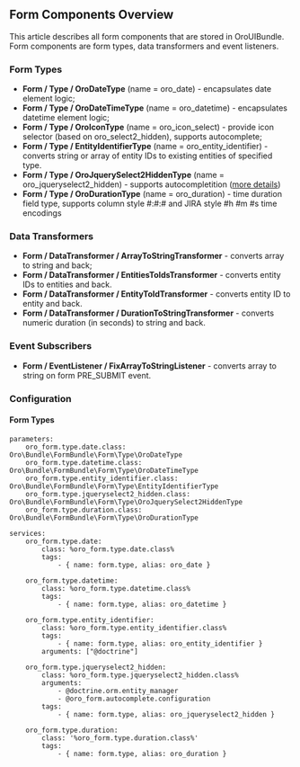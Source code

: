 Form Components Overview
------------------------

This article describes all form components that are stored in OroUIBundle.
Form components are form types, data transformers and event listeners.

### Form Types

* **Form / Type / OroDateType** (name = oro_date) - encapsulates date element logic;
* **Form / Type / OroDateTimeType** (name = oro_datetime) - encapsulates datetime element logic;
* **Form / Type / OroIconType** (name = oro_icon_select) - provide icon selector (based on oro_select2_hidden), supports autocomplete;
* **Form / Type / EntityIdentifierType** (name = oro_entity_identifier) - converts string or array of entity IDs to existing entities of specified type.
* **Form / Type / OroJquerySelect2HiddenType** (name = oro_jqueryselect2_hidden) - supports autocompletition ([more details](./autocomplete_form_type.md))
* **Form / Type / OroDurationType** (name = oro_duration) - time duration field type, supports column style #:#:# and JIRA style #h #m #s time encodings

### Data Transformers

* **Form / DataTransformer / ArrayToStringTransformer** - converts array to string and back;
* **Form / DataTransformer / EntitiesToIdsTransformer** - converts entity IDs to entities and back.
* **Form / DataTransformer / EntityToIdTransformer** - converts entity ID to entity and back.
* **Form / DataTransformer / DurationToStringTransformer** - converts numeric duration (in seconds) to string and back.


### Event Subscribers

* **Form / EventListener / FixArrayToStringListener** - converts array to string on form PRE_SUBMIT event.


### Configuration

#### Form Types

```
parameters:
    oro_form.type.date.class:              Oro\Bundle\FormBundle\Form\Type\OroDateType
    oro_form.type.datetime.class:          Oro\Bundle\FormBundle\Form\Type\OroDateTimeType
    oro_form.type.entity_identifier.class: Oro\Bundle\FormBundle\Form\Type\EntityIdentifierType
    oro_form.type.jqueryselect2_hidden.class: Oro\Bundle\FormBundle\Form\Type\OroJquerySelect2HiddenType
    oro_form.type.duration.class:          Oro\Bundle\FormBundle\Form\Type\OroDurationType

services:
    oro_form.type.date:
        class: %oro_form.type.date.class%
        tags:
            - { name: form.type, alias: oro_date }

    oro_form.type.datetime:
        class: %oro_form.type.datetime.class%
        tags:
            - { name: form.type, alias: oro_datetime }

    oro_form.type.entity_identifier:
        class: %oro_form.type.entity_identifier.class%
        tags:
            - { name: form.type, alias: oro_entity_identifier }
        arguments: ["@doctrine"]

    oro_form.type.jqueryselect2_hidden:
        class: %oro_form.type.jqueryselect2_hidden.class%
        arguments:
            - @doctrine.orm.entity_manager
            - @oro_form.autocomplete.configuration
        tags:
            - { name: form.type, alias: oro_jqueryselect2_hidden }

    oro_form.type.duration:
        class: '%oro_form.type.duration.class%'
        tags:
            - { name: form.type, alias: oro_duration }
```
